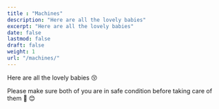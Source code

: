 ```yaml
---
title : "Machines"
description: "Here are all the lovely babies"
excerpt: "Here are all the lovely babies"
date: false
lastmod: false
draft: false
weight: 1
url: "/machines/"
---
```

Here are all the lovely babies 😚

Please make sure both of you are in safe condition before taking care of them 👷 😊
